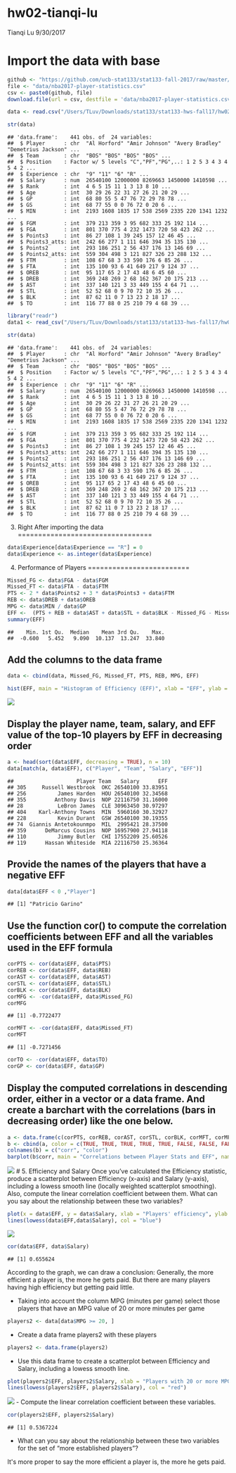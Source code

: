 hw02-tianqi-lu
================
Tianqi Lu
9/30/2017

Import the data with base
=========================

``` r
github <- "https://github.com/ucb-stat133/stat133-fall-2017/raw/master/"
file <- "data/nba2017-player-statistics.csv"
csv <- paste0(github, file)
download.file(url = csv, destfile = 'data/nba2017-player-statistics.csv')
```

``` r
data <- read.csv("/Users/TLuv/Downloads/stat133/stat133-hws-fall17/hw02/data/nba2017-player-statistics.csv", header = TRUE, colClasses = c("character", "character", "factor", "character", "double", "integer", "integer", "integer", "integer", "integer", "integer", "integer", "integer", "integer", "integer", "integer", "integer", "integer", "integer", "integer", "integer", "integer", "integer", "integer"))
```

``` r
str(data)
```

    ## 'data.frame':    441 obs. of  24 variables:
    ##  $ Player      : chr  "Al Horford" "Amir Johnson" "Avery Bradley" "Demetrius Jackson" ...
    ##  $ Team        : chr  "BOS" "BOS" "BOS" "BOS" ...
    ##  $ Position    : Factor w/ 5 levels "C","PF","PG",..: 1 2 5 3 4 3 4 5 4 2 ...
    ##  $ Experience  : chr  "9" "11" "6" "R" ...
    ##  $ Salary      : num  26540100 12000000 8269663 1450000 1410598 ...
    ##  $ Rank        : int  4 6 5 15 11 1 3 13 8 10 ...
    ##  $ Age         : int  30 29 26 22 31 27 26 21 20 29 ...
    ##  $ GP          : int  68 80 55 5 47 76 72 29 78 78 ...
    ##  $ GS          : int  68 77 55 0 0 76 72 0 20 6 ...
    ##  $ MIN         : int  2193 1608 1835 17 538 2569 2335 220 1341 1232 ...
    ##  $ FGM         : int  379 213 359 3 95 682 333 25 192 114 ...
    ##  $ FGA         : int  801 370 775 4 232 1473 720 58 423 262 ...
    ##  $ Points3     : int  86 27 108 1 39 245 157 12 46 45 ...
    ##  $ Points3_atts: int  242 66 277 1 111 646 394 35 135 130 ...
    ##  $ Points2     : int  293 186 251 2 56 437 176 13 146 69 ...
    ##  $ Points2_atts: int  559 304 498 3 121 827 326 23 288 132 ...
    ##  $ FTM         : int  108 67 68 3 33 590 176 6 85 26 ...
    ##  $ FTA         : int  135 100 93 6 41 649 217 9 124 37 ...
    ##  $ OREB        : int  95 117 65 2 17 43 48 6 45 60 ...
    ##  $ DREB        : int  369 248 269 2 68 162 367 20 175 213 ...
    ##  $ AST         : int  337 140 121 3 33 449 155 4 64 71 ...
    ##  $ STL         : int  52 52 68 0 9 70 72 10 35 26 ...
    ##  $ BLK         : int  87 62 11 0 7 13 23 2 18 17 ...
    ##  $ TO          : int  116 77 88 0 25 210 79 4 68 39 ...

``` r
library("readr")
data1 <- read_csv("/Users/TLuv/Downloads/stat133/stat133-hws-fall17/hw02/data/nba2017-player-statistics.csv", col_types = list(col_character(), col_character(), col_factor(NULL), col_character(), col_double(), col_integer(), col_integer(), col_integer(), col_integer(), col_integer(), col_integer(), col_integer(), col_integer(), col_integer(), col_integer(), col_integer(), col_integer(), col_integer(), col_integer(), col_integer(), col_integer(), col_integer(), col_integer(), col_integer()))
```

``` r
str(data)
```

    ## 'data.frame':    441 obs. of  24 variables:
    ##  $ Player      : chr  "Al Horford" "Amir Johnson" "Avery Bradley" "Demetrius Jackson" ...
    ##  $ Team        : chr  "BOS" "BOS" "BOS" "BOS" ...
    ##  $ Position    : Factor w/ 5 levels "C","PF","PG",..: 1 2 5 3 4 3 4 5 4 2 ...
    ##  $ Experience  : chr  "9" "11" "6" "R" ...
    ##  $ Salary      : num  26540100 12000000 8269663 1450000 1410598 ...
    ##  $ Rank        : int  4 6 5 15 11 1 3 13 8 10 ...
    ##  $ Age         : int  30 29 26 22 31 27 26 21 20 29 ...
    ##  $ GP          : int  68 80 55 5 47 76 72 29 78 78 ...
    ##  $ GS          : int  68 77 55 0 0 76 72 0 20 6 ...
    ##  $ MIN         : int  2193 1608 1835 17 538 2569 2335 220 1341 1232 ...
    ##  $ FGM         : int  379 213 359 3 95 682 333 25 192 114 ...
    ##  $ FGA         : int  801 370 775 4 232 1473 720 58 423 262 ...
    ##  $ Points3     : int  86 27 108 1 39 245 157 12 46 45 ...
    ##  $ Points3_atts: int  242 66 277 1 111 646 394 35 135 130 ...
    ##  $ Points2     : int  293 186 251 2 56 437 176 13 146 69 ...
    ##  $ Points2_atts: int  559 304 498 3 121 827 326 23 288 132 ...
    ##  $ FTM         : int  108 67 68 3 33 590 176 6 85 26 ...
    ##  $ FTA         : int  135 100 93 6 41 649 217 9 124 37 ...
    ##  $ OREB        : int  95 117 65 2 17 43 48 6 45 60 ...
    ##  $ DREB        : int  369 248 269 2 68 162 367 20 175 213 ...
    ##  $ AST         : int  337 140 121 3 33 449 155 4 64 71 ...
    ##  $ STL         : int  52 52 68 0 9 70 72 10 35 26 ...
    ##  $ BLK         : int  87 62 11 0 7 13 23 2 18 17 ...
    ##  $ TO          : int  116 77 88 0 25 210 79 4 68 39 ...

3. Right After importing the data
=================================

``` r
data$Experience[data$Experience == "R"] = 0
data$Experience <- as.integer(data$Experience)
```

4. Performance of Players
=========================

``` r
Missed_FG <- data$FGA - data$FGM
Missed_FT <- data$FTA - data$FTM
PTS <- 2 * data$Points2 + 3 * data$Points3 + data$FTM
REB <- data$DREB + data$OREB
MPG <- data$MIN / data$GP
EFF <-  (PTS + REB + data$AST + data$STL + data$BLK - Missed_FG - Missed_FT - data$TO) / data$GP
summary(EFF)
```

    ##    Min. 1st Qu.  Median    Mean 3rd Qu.    Max. 
    ##  -0.600   5.452   9.090  10.137  13.247  33.840

Add the columns to the data frame
---------------------------------

``` r
data <- cbind(data, Missed_FG, Missed_FT, PTS, REB, MPG, EFF)
```

``` r
hist(EFF, main = "Histogram of Efficiency (EFF)", xlab = "EFF", ylab = "Frequency", col = "grey")
```

![](hw02-tianqi-lu_files/figure-markdown_github-ascii_identifiers/unnamed-chunk-9-1.png)

Display the player name, team, salary, and EFF value of the top-10 players by EFF in decreasing order
-----------------------------------------------------------------------------------------------------

``` r
a <- head(sort(data$EFF, decreasing = TRUE), n = 10)
data[match(a, data$EFF), c("Player", "Team", "Salary", "EFF")]
```

    ##                    Player Team   Salary      EFF
    ## 305     Russell Westbrook  OKC 26540100 33.83951
    ## 256          James Harden  HOU 26540100 32.34568
    ## 355         Anthony Davis  NOP 22116750 31.16000
    ## 28           LeBron James  CLE 30963450 30.97297
    ## 404    Karl-Anthony Towns  MIN  5960160 30.32927
    ## 228          Kevin Durant  GSW 26540100 30.19355
    ## 74  Giannis Antetokounmpo  MIL  2995421 28.37500
    ## 359      DeMarcus Cousins  NOP 16957900 27.94118
    ## 110          Jimmy Butler  CHI 17552209 25.60526
    ## 119      Hassan Whiteside  MIA 22116750 25.36364

Provide the names of the players that have a negative EFF
---------------------------------------------------------

``` r
data[data$EFF < 0 ,"Player"]
```

    ## [1] "Patricio Garino"

Use the function cor() to compute the correlation coefficients between EFF and all the variables used in the EFF formula
------------------------------------------------------------------------------------------------------------------------

``` r
corPTS <- cor(data$EFF, data$PTS)
corREB <- cor(data$EFF, data$REB)
corAST <- cor(data$EFF, data$AST)
corSTL <- cor(data$EFF, data$STL)
corBLK <- cor(data$EFF, data$BLK)
corMFG <- -cor(data$EFF, data$Missed_FG)
corMFG
```

    ## [1] -0.7722477

``` r
corMFT <- -cor(data$EFF, data$Missed_FT)
corMFT
```

    ## [1] -0.7271456

``` r
corTO <- -cor(data$EFF, data$TO)
corGP <- cor(data$EFF, data$GP)
```

Display the computed correlations in descending order, either in a vector or a data frame. And create a barchart with the correlations (bars in decreasing order) like the one below.
-------------------------------------------------------------------------------------------------------------------------------------------------------------------------------------

``` r
a <- data.frame(c(corPTS, corREB, corAST, corSTL, corBLK, corMFT, corMFG, corTO))
b <- cbind(a, color = c(TRUE, TRUE, TRUE, TRUE, TRUE, FALSE, FALSE, FALSE))
colnames(b) = c("corr", "color")
barplot(b$corr, main = "Correlations between Player Stats and EFF", names.arg = c("PTS", "REB", "STL", "AST", "BLK", "Missed_FT", "Missed_FG", "TO"), cex.names = 0.5, col = c("red", "grey")[(b$color > 0) + 1])
```

![](hw02-tianqi-lu_files/figure-markdown_github-ascii_identifiers/unnamed-chunk-13-1.png) \# 5. Efficiency and Salary Once you’ve calculated the Efficiency statistic, produce a scatterplot between Efficiency (x-axis) and Salary (y-axis), including a lowess smooth line (locally weighted scatterplot smoothing). Also, compute the linear correlation coefficient between them. What can you say about the relationship between these two variables?

``` r
plot(x = data$EFF, y = data$Salary, xlab = "Players' efficiency", ylab = "Salary")
lines(lowess(data$EFF,data$Salary), col = "blue")
```

![](hw02-tianqi-lu_files/figure-markdown_github-ascii_identifiers/unnamed-chunk-14-1.png)

``` r
cor(data$EFF, data$Salary)
```

    ## [1] 0.655624

According to the graph, we can draw a conclusion: Generally, the more efficient a player is, the more he gets paid. But there are many players having high efficiency but getting paid little.

-   Taking into account the column MPG (minutes per game) select those players that have an MPG value of 20 or more minutes per game

``` r
players2 <- data[data$MPG >= 20, ]
```

-   Create a data frame players2 with these players

``` r
players2 <- data.frame(players2)
```

-   Use this data frame to create a scatterplot between Efficiency and Salary, including a lowess smooth line.

``` r
plot(players2$EFF, players2$Salary, xlab = "Players with 20 or more MPG efficiency", ylab = "Salary")
lines(lowess(players2$EFF, players2$Salary), col = "red")
```

![](hw02-tianqi-lu_files/figure-markdown_github-ascii_identifiers/unnamed-chunk-17-1.png) - Compute the linear correlation coefficient between these variables.

``` r
cor(players2$EFF, players2$Salary)
```

    ## [1] 0.5367224

-   What can you say about the relationship between these two variables for the set of “more established players”?

It's more proper to say the more efficient a player is, the more he gets paid.
